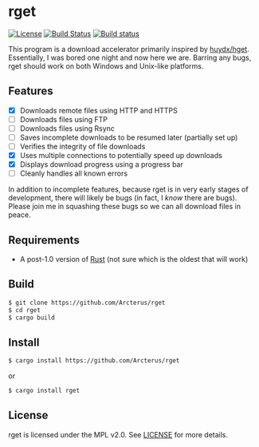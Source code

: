 rget
====

[![License](http://img.shields.io/badge/license-MIT-blue.svg)](LICENSE)
[![Build Status](https://api.travis-ci.org/Arcterus/rget.svg?branch=master)](https://travis-ci.org/Arcterus/rget)
[![Build status](https://ci.appveyor.com/api/projects/status/uj0a67ar148kvrau?svg=true)](https://ci.appveyor.com/project/Arcterus/rget)

This program is a download accelerator primarily inspired by
[huydx/hget](https://github.com/huydx/hget).  Essentially, I was bored one
night and now here we are.  Barring any bugs, rget should work on both Windows
and Unix-like platforms.

Features
--------

* [x] Downloads remote files using HTTP and HTTPS
* [ ] Downloads files using FTP
* [ ] Downloads files using Rsync
* [ ] Saves incomplete downloads to be resumed later (partially set up)
* [ ] Verifies the integrity of file downloads
* [x] Uses multiple connections to potentially speed up downloads
* [x] Displays download progress using a progress bar
* [ ] Cleanly handles all known errors

In addition to incomplete features, because rget is in very early stages of
development, there will likely be bugs (in fact, I _know_ there are bugs).
Please join me in squashing these bugs so we can all download files in peace.

Requirements
------------

* A post-1.0 version of [Rust](https://rust-lang.org) (not sure which is the
oldest that will work)

Build
-----

```bash
$ git clone https://github.com/Arcterus/rget
$ cd rget
$ cargo build
```

Install
-------

```bash
$ cargo install https://github.com/Arcterus/rget
```

or

```bash
$ cargo install rget
```

License
-------

rget is licensed under the MPL v2.0.  See [LICENSE](LICENSE) for more details.
